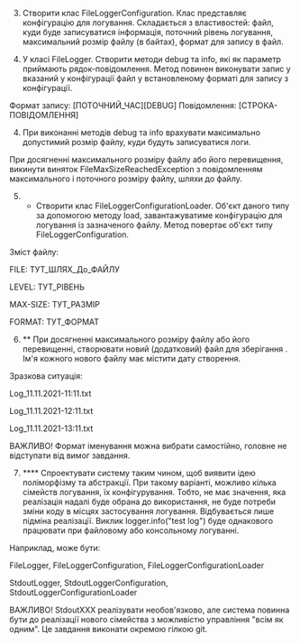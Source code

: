 3. Створити клас FileLoggerConfiguration. Клас представляє конфігурацію для логування. Складається з властивостей: файл, куди буде записуватися інформація, поточний рівень логування, максимальний розмір файлу (в байтах), формат для запису в файл.



3. У класі FileLogger. Створити методи debug та info, які як параметр приймають рядок-повідомлення. Метод повинен виконувати запис у вказаний у конфігурації файл у встановленому форматі для запису з конфігурації.

Формат запису: [ПОТОЧНИЙ_ЧАС][DEBUG] Повідомлення: [СТРОКА-ПОВІДОМЛЕННЯ]



4. При виконанні методів debug та info врахувати максимально допустимий розмір файлу, куди будуть записуватися логи.

При досягненні максимального розміру файлу або його перевищення, викинути виняток FileMaxSizeReachedException з повідомленням максимального і поточного розміру файлу, шляхи до файлу.



5. * Створити клас FileLoggerConfigurationLoader. Об'єкт даного типу за допомогою методу load, завантажуватиме конфігурацію для логування із зазначеного файлу. Метод повертає об'єкт типу FileLoggerConfiguration.



Зміст файлу:

FILE: ТУТ_ШЛЯХ_До_ФАЙЛУ

LEVEL: ТУТ_РІВЕНЬ

MAX-SIZE: ТУТ_РАЗМІР

FORMAT: ТУТ_ФОРМАТ



6. ** При досягненні максимального розміру файлу або його перевищенні, створювати новий (додатковий) файл для зберігання . Ім'я кожного нового файлу має містити дату створення.

Зразкова ситуація:

Log_11.11.2021-11:11.txt

Log_11.11.2021-12:11.txt

Log_11.11.2021-13:11.txt

ВАЖЛИВО! Формат іменування можна вибрати самостійно, головне не відступати від вимог завдання.



7. **** Спроектувати систему таким чином, щоб виявити ідею поліморфізму та абстракції. При такому варіанті, можливо кілька сімейств логування, їх конфігурування. Тобто, не має значення, яка реалізація надалі буде обрана до використання, не буде потреби зміни коду в місцях застосування логування. Відбувається лише підміна реалізації. Виклик logger.info("test log") буде однакового працювати при файловому або консольному логуванні.



Наприклад, може бути:

FileLogger, FileLoggerConfiguration, FileLoggerConfigurationLoader

StdoutLogger, StdoutLoggerConfiguration, StdoutLoggerConfigurationLoader



ВАЖЛИВО! StdoutXXX реалізувати необов'язково, але система повинна бути до реалізації нового сімейства з можливістю управління "всім як одним". Це завдання виконати окремою гілкою git.